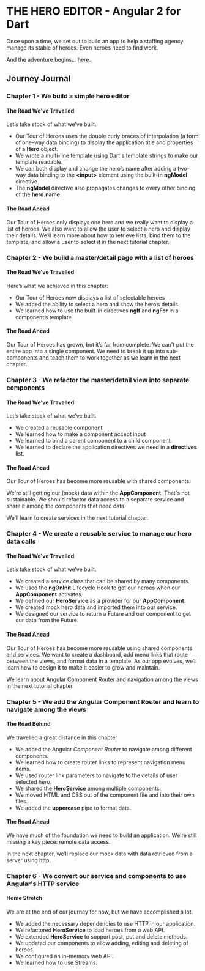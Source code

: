 # THE HERO EDITOR - Angular 2 for Dart

Once upon a time, we set out to build an app to help a staffing agency manage its stable of heroes. Even heroes need to find work.

And the adventure begins... [here](https://angular.io/docs/dart/latest/tutorial/).


## Journey Journal

### Chapter 1 - We build a simple hero editor

#### The Road We’ve Travelled

Let’s take stock of what we’ve built.

* Our Tour of Heroes uses the double curly braces of interpolation (a form of one-way data binding) to display the application title and properties of a __Hero__ object.
* We wrote a multi-line template using Dart's template strings to make our template readable.
* We can both display and change the hero’s name after adding a two-way data binding to the __&lt;input>__ element using the built-in __ngModel__ directive.
* The __ngModel__ directive also propagates changes to every other binding of the __hero.name__.

#### The Road Ahead

Our Tour of Heroes only displays one hero and we really want to display a list of heroes. We also want to allow the user to select a hero and display their details. We’ll learn more about how to retrieve lists, bind them to the template, and allow a user to select it in the next tutorial chapter.

### Chapter 2 - We build a master/detail page with a list of heroes

#### The Road We’ve Travelled

Here’s what we achieved in this chapter:

* Our Tour of Heroes now displays a list of selectable heroes
* We added the ability to select a hero and show the hero’s details
* We learned how to use the built-in directives __ngIf__ and __ngFor__ in a component’s template

#### The Road Ahead

Our Tour of Heroes has grown, but it’s far from complete. We can't put the entire app into a single component. We need to break it up into sub-components and teach them to work together as we learn in the next chapter.

### Chapter 3 - We refactor the master/detail view into separate components

#### The Road We’ve Travelled

Let’s take stock of what we’ve built.

* We created a reusable component
* We learned how to make a component accept input
* We learned to bind a parent component to a child component.
* We learned to declare the application directives we need in a __directives__ list.

#### The Road Ahead

Our Tour of Heroes has become more reusable with shared components.

We're still getting our (mock) data within the __AppComponent__. That's not sustainable. We should refactor data access to a separate service and share it among the components that need data.

We’ll learn to create services in the next tutorial chapter.

### Chapter 4 - We create a reusable service to manage our hero data calls

#### The Road We’ve Travelled

Let’s take stock of what we’ve built.

* We created a service class that can be shared by many components.
* We used the __ngOnInit__ Lifecycle Hook to get our heroes when our __AppComponent__ activates.
* We defined our __HeroService__ as a provider for our __AppComponent__.
* We created mock hero data and imported them into our service.
* We designed our service to return a Future and our component to get our data from the Future.

#### The Road Ahead

Our Tour of Heroes has become more reusable using shared components and services. We want to create a dashboard, add menu links that route between the views, and format data in a template. As our app evolves, we’ll learn how to design it to make it easier to grow and maintain.

We learn about Angular Component Router and navigation among the views in the next tutorial chapter.

### Chapter 5 - We add the Angular Component Router and learn to navigate among the views

#### The Road Behind

We travelled a great distance in this chapter

* We added the Angular _Component Router_ to navigate among different components.
* We learned how to create router links to represent navigation menu items.
* We used router link parameters to navigate to the details of user selected hero.
* We shared the __HeroService__ among multiple components.
* We moved HTML and CSS out of the component file and into their own files.
* We added the __uppercase__ pipe to format data.

#### The Road Ahead

We have much of the foundation we need to build an application. We're still missing a key piece: remote data access.

In the next chapter, we’ll replace our mock data with data retrieved from a server using http.

### Chapter 6 - We convert our service and components to use Angular's HTTP service

#### Home Stretch

We are at the end of our journey for now, but we have accomplished a lot.

* We added the necessary dependencies to use HTTP in our application.
* We refactored __HeroService__ to load heroes from a web API.
* We extended __HeroService__ to support post, put and delete methods.
* We updated our components to allow adding, editing and deleting of heroes.
* We configured an in-memory web API.
* We learned how to use Streams.